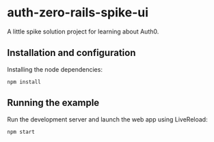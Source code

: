 # auth-zero-rails-spike-ui

A little spike solution project for learning about Auth0.

## Installation and configuration

Installing the node dependencies:

```
npm install
```


## Running the example

Run the development server and launch the web app using LiveReload:

```
npm start
```


